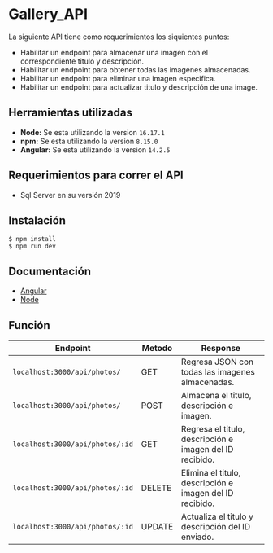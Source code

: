 # Gallery_API
La siguiente API tiene como requerimientos los siquientes puntos:
- Habilitar un endpoint para almacenar una imagen con el correspondiente titulo y descripción.
- Habilitar un endpoint para obtener todas las imagenes almacenadas.
- Habilitar un endpoint para eliminar una imagen especifica.
- Habilitar un endpoint para actualizar titulo y descripción de una image. 

## Herramientas utilizadas
- **Node:** Se esta utilizando la version `16.17.1`
- **npm:** Se esta utilizando la version `8.15.0`
- **Angular:** Se esta utilizando la version `14.2.5`

## Requerimientos para correr el API

- Sql Server en su versión 2019

## Instalación
```
$ npm install 
$ npm run dev
```
## Documentación
- [Angular](https://angular.io/docs)
- [Node](https://nodejs.org/en/docs/)

## Función

|Endpoint                                         | Metodo |Response                                                 |
|-------------------------------------------------|--------|---------------------------------------------------------|
| `localhost:3000/api/photos/`                    | GET    |Regresa JSON con todas las imagenes almacenadas.         |
| `localhost:3000/api/photos/`                    | POST   |Almacena el titulo, descripción e imagen.                |
| `localhost:3000/api/photos/:id`                 | GET    |Regresa el titulo, descripción e imagen del ID recibido. |
| `localhost:3000/api/photos/:id`                 | DELETE |Elimina el titulo, descripción e imagen del ID recibido. |
| `localhost:3000/api/photos/:id`                 | UPDATE |Actualiza el titulo y descripción del ID enviado.        |

